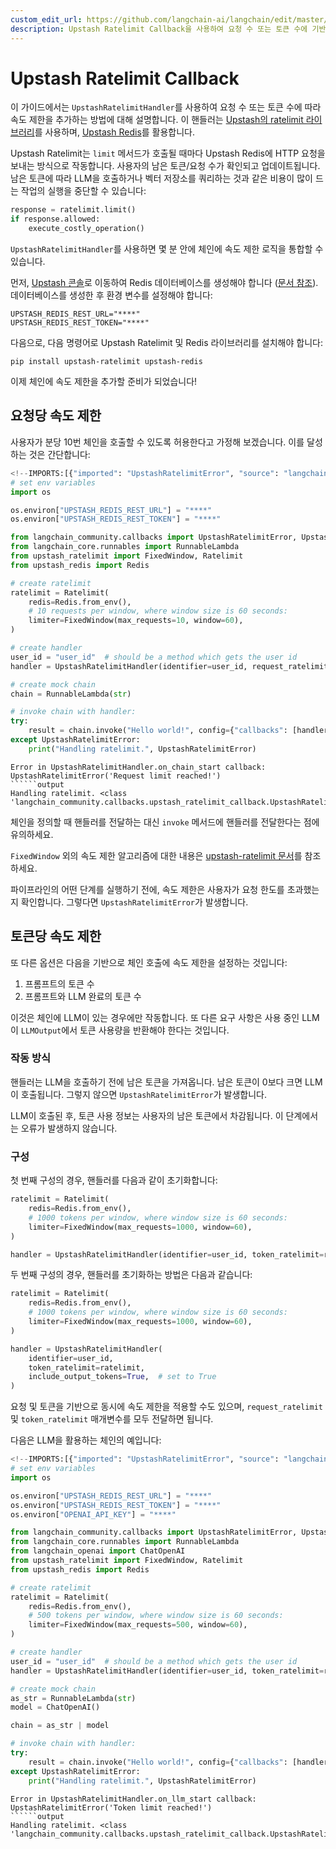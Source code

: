 ```yaml
---
custom_edit_url: https://github.com/langchain-ai/langchain/edit/master/docs/docs/integrations/callbacks/upstash_ratelimit.ipynb
description: Upstash Ratelimit Callback을 사용하여 요청 수 또는 토큰 수에 기반한 속도 제한을 추가하는 방법을 안내합니다.
---
```


# Upstash Ratelimit Callback

이 가이드에서는 `UpstashRatelimitHandler`를 사용하여 요청 수 또는 토큰 수에 따라 속도 제한을 추가하는 방법에 대해 설명합니다. 이 핸들러는 [Upstash의 ratelimit 라이브러리](https://github.com/upstash/ratelimit-py/)를 사용하며, [Upstash Redis](https://upstash.com/docs/redis/overall/getstarted)를 활용합니다.

Upstash Ratelimit는 `limit` 메서드가 호출될 때마다 Upstash Redis에 HTTP 요청을 보내는 방식으로 작동합니다. 사용자의 남은 토큰/요청 수가 확인되고 업데이트됩니다. 남은 토큰에 따라 LLM을 호출하거나 벡터 저장소를 쿼리하는 것과 같은 비용이 많이 드는 작업의 실행을 중단할 수 있습니다:

```py
response = ratelimit.limit()
if response.allowed:
    execute_costly_operation()
```


`UpstashRatelimitHandler`를 사용하면 몇 분 안에 체인에 속도 제한 로직을 통합할 수 있습니다.

먼저, [Upstash 콘솔](https://console.upstash.com/login)로 이동하여 Redis 데이터베이스를 생성해야 합니다 ([문서 참조](https://upstash.com/docs/redis/overall/getstarted)). 데이터베이스를 생성한 후 환경 변수를 설정해야 합니다:

```
UPSTASH_REDIS_REST_URL="****"
UPSTASH_REDIS_REST_TOKEN="****"
```


다음으로, 다음 명령어로 Upstash Ratelimit 및 Redis 라이브러리를 설치해야 합니다:

```
pip install upstash-ratelimit upstash-redis
```


이제 체인에 속도 제한을 추가할 준비가 되었습니다!

## 요청당 속도 제한

사용자가 분당 10번 체인을 호출할 수 있도록 허용한다고 가정해 보겠습니다. 이를 달성하는 것은 간단합니다:

```python
<!--IMPORTS:[{"imported": "UpstashRatelimitError", "source": "langchain_community.callbacks", "docs": "https://api.python.langchain.com/en/latest/callbacks/langchain_community.callbacks.upstash_ratelimit_callback.UpstashRatelimitError.html", "title": "Upstash Ratelimit Callback"}, {"imported": "UpstashRatelimitHandler", "source": "langchain_community.callbacks", "docs": "https://api.python.langchain.com/en/latest/callbacks/langchain_community.callbacks.upstash_ratelimit_callback.UpstashRatelimitHandler.html", "title": "Upstash Ratelimit Callback"}, {"imported": "RunnableLambda", "source": "langchain_core.runnables", "docs": "https://api.python.langchain.com/en/latest/runnables/langchain_core.runnables.base.RunnableLambda.html", "title": "Upstash Ratelimit Callback"}]-->
# set env variables
import os

os.environ["UPSTASH_REDIS_REST_URL"] = "****"
os.environ["UPSTASH_REDIS_REST_TOKEN"] = "****"

from langchain_community.callbacks import UpstashRatelimitError, UpstashRatelimitHandler
from langchain_core.runnables import RunnableLambda
from upstash_ratelimit import FixedWindow, Ratelimit
from upstash_redis import Redis

# create ratelimit
ratelimit = Ratelimit(
    redis=Redis.from_env(),
    # 10 requests per window, where window size is 60 seconds:
    limiter=FixedWindow(max_requests=10, window=60),
)

# create handler
user_id = "user_id"  # should be a method which gets the user id
handler = UpstashRatelimitHandler(identifier=user_id, request_ratelimit=ratelimit)

# create mock chain
chain = RunnableLambda(str)

# invoke chain with handler:
try:
    result = chain.invoke("Hello world!", config={"callbacks": [handler]})
except UpstashRatelimitError:
    print("Handling ratelimit.", UpstashRatelimitError)
```

```output
Error in UpstashRatelimitHandler.on_chain_start callback: UpstashRatelimitError('Request limit reached!')
``````output
Handling ratelimit. <class 'langchain_community.callbacks.upstash_ratelimit_callback.UpstashRatelimitError'>
```

체인을 정의할 때 핸들러를 전달하는 대신 `invoke` 메서드에 핸들러를 전달한다는 점에 유의하세요.

`FixedWindow` 외의 속도 제한 알고리즘에 대한 내용은 [upstash-ratelimit 문서](https://github.com/upstash/ratelimit-py?tab=readme-ov-file#ratelimiting-algorithms)를 참조하세요.

파이프라인의 어떤 단계를 실행하기 전에, 속도 제한은 사용자가 요청 한도를 초과했는지 확인합니다. 그렇다면 `UpstashRatelimitError`가 발생합니다.

## 토큰당 속도 제한

또 다른 옵션은 다음을 기반으로 체인 호출에 속도 제한을 설정하는 것입니다:
1. 프롬프트의 토큰 수
2. 프롬프트와 LLM 완료의 토큰 수

이것은 체인에 LLM이 있는 경우에만 작동합니다. 또 다른 요구 사항은 사용 중인 LLM이 `LLMOutput`에서 토큰 사용량을 반환해야 한다는 것입니다.

### 작동 방식

핸들러는 LLM을 호출하기 전에 남은 토큰을 가져옵니다. 남은 토큰이 0보다 크면 LLM이 호출됩니다. 그렇지 않으면 `UpstashRatelimitError`가 발생합니다.

LLM이 호출된 후, 토큰 사용 정보는 사용자의 남은 토큰에서 차감됩니다. 이 단계에서는 오류가 발생하지 않습니다.

### 구성

첫 번째 구성의 경우, 핸들러를 다음과 같이 초기화합니다:

```python
ratelimit = Ratelimit(
    redis=Redis.from_env(),
    # 1000 tokens per window, where window size is 60 seconds:
    limiter=FixedWindow(max_requests=1000, window=60),
)

handler = UpstashRatelimitHandler(identifier=user_id, token_ratelimit=ratelimit)
```


두 번째 구성의 경우, 핸들러를 초기화하는 방법은 다음과 같습니다:

```python
ratelimit = Ratelimit(
    redis=Redis.from_env(),
    # 1000 tokens per window, where window size is 60 seconds:
    limiter=FixedWindow(max_requests=1000, window=60),
)

handler = UpstashRatelimitHandler(
    identifier=user_id,
    token_ratelimit=ratelimit,
    include_output_tokens=True,  # set to True
)
```


요청 및 토큰을 기반으로 동시에 속도 제한을 적용할 수도 있으며, `request_ratelimit` 및 `token_ratelimit` 매개변수를 모두 전달하면 됩니다.

다음은 LLM을 활용하는 체인의 예입니다:

```python
<!--IMPORTS:[{"imported": "UpstashRatelimitError", "source": "langchain_community.callbacks", "docs": "https://api.python.langchain.com/en/latest/callbacks/langchain_community.callbacks.upstash_ratelimit_callback.UpstashRatelimitError.html", "title": "Upstash Ratelimit Callback"}, {"imported": "UpstashRatelimitHandler", "source": "langchain_community.callbacks", "docs": "https://api.python.langchain.com/en/latest/callbacks/langchain_community.callbacks.upstash_ratelimit_callback.UpstashRatelimitHandler.html", "title": "Upstash Ratelimit Callback"}, {"imported": "RunnableLambda", "source": "langchain_core.runnables", "docs": "https://api.python.langchain.com/en/latest/runnables/langchain_core.runnables.base.RunnableLambda.html", "title": "Upstash Ratelimit Callback"}, {"imported": "ChatOpenAI", "source": "langchain_openai", "docs": "https://api.python.langchain.com/en/latest/chat_models/langchain_openai.chat_models.base.ChatOpenAI.html", "title": "Upstash Ratelimit Callback"}]-->
# set env variables
import os

os.environ["UPSTASH_REDIS_REST_URL"] = "****"
os.environ["UPSTASH_REDIS_REST_TOKEN"] = "****"
os.environ["OPENAI_API_KEY"] = "****"

from langchain_community.callbacks import UpstashRatelimitError, UpstashRatelimitHandler
from langchain_core.runnables import RunnableLambda
from langchain_openai import ChatOpenAI
from upstash_ratelimit import FixedWindow, Ratelimit
from upstash_redis import Redis

# create ratelimit
ratelimit = Ratelimit(
    redis=Redis.from_env(),
    # 500 tokens per window, where window size is 60 seconds:
    limiter=FixedWindow(max_requests=500, window=60),
)

# create handler
user_id = "user_id"  # should be a method which gets the user id
handler = UpstashRatelimitHandler(identifier=user_id, token_ratelimit=ratelimit)

# create mock chain
as_str = RunnableLambda(str)
model = ChatOpenAI()

chain = as_str | model

# invoke chain with handler:
try:
    result = chain.invoke("Hello world!", config={"callbacks": [handler]})
except UpstashRatelimitError:
    print("Handling ratelimit.", UpstashRatelimitError)
```

```output
Error in UpstashRatelimitHandler.on_llm_start callback: UpstashRatelimitError('Token limit reached!')
``````output
Handling ratelimit. <class 'langchain_community.callbacks.upstash_ratelimit_callback.UpstashRatelimitError'>
```